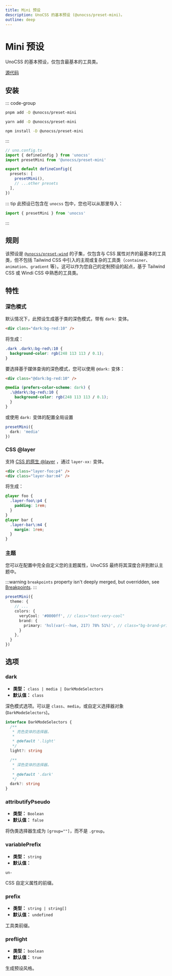 ```yaml
---
title: Mini 预设
description: UnoCSS 的基本预设 (@unocss/preset-mini)。
outline: deep
---
```


# Mini 预设

UnoCSS 的基本预设，仅包含最基本的工具类。

[源代码](https://github.com/unocss/unocss/tree/main/packages/preset-mini)

## 安装

::: code-group
  ```bash [pnpm]
  pnpm add -D @unocss/preset-mini
  ```
  ```bash [yarn]
  yarn add -D @unocss/preset-mini
  ```
  ```bash [npm]
  npm install -D @unocss/preset-mini
  ```
:::

```ts
// uno.config.ts
import { defineConfig } from 'unocss'
import presetMini from '@unocss/preset-mini'

export default defineConfig({
  presets: [
    presetMini(),
    // ...other presets
  ],
})
```

::: tip
此预设已包含在 `unocss` 包中，您也可以从那里导入：

```ts
import { presetMini } from 'unocss'
```
:::

## 规则

该预设是 [`@unocss/preset-wind`](/presets/wind) 的子集，仅包含与 CSS 属性对齐的最基本的工具类，但不包括 Tailwind CSS 中引入的主观或复杂的工具类（`container`、`animation`、`gradient` 等）。这可以作为您自己的定制预设的起点，基于 Tailwind CSS 或 Windi CSS 中熟悉的工具类。

## 特性

### 深色模式

默认情况下，此预设生成基于类的深色模式，带有 `dark:` 变体。

```html
<div class="dark:bg-red:10" />
```

将生成：

```css
.dark .dark\:bg-red\:10 {
  background-color: rgb(248 113 113 / 0.1);
}
```

要选择基于媒体查询的深色模式，您可以使用 `@dark:` 变体：

```html
<div class="@dark:bg-red:10" />
```

```css
@media (prefers-color-scheme: dark) {
  .\@dark\:bg-red\:10 {
    background-color: rgb(248 113 113 / 0.1);
  }
}
```

或使用 `dark:` 变体的配置全局设置

```ts
presetMini({
  dark: 'media'
})
```

### CSS @layer

支持 [CSS 的原生 @layer](https://developer.mozilla.org/en-US/docs/Web/CSS/@layer) ，通过 `layer-xx:` 变体。

```html
<div class="layer-foo:p4" />
<div class="layer-bar:m4" />
```

将生成：

```css
@layer foo {
  .layer-foo\:p4 {
    padding: 1rem;
  }
}
@layer bar {
  .layer-bar\:m4 {
    margin: 1rem;
  }
}
```

### 主题

您可以在配置中完全自定义您的主题属性，UnoCSS 最终将其深度合并到默认主题中。

:::warning
`breakpoints` property isn't deeply merged, but overridden, see [Breakpoints](/config/theme#breakpoints).
:::

```ts
presetMini({
  theme: {
    // ...
    colors: {
      veryCool: '#0000ff', // class="text-very-cool"
      brand: {
        primary: 'hsl(var(--hue, 217) 78% 51%)', // class="bg-brand-primary"
      }
    },
  }
})
```

## 选项

### dark
- **类型：** `class | media | DarkModeSelectors`
- **默认值：** `class`

深色模式选项。可以是 `class`、`media`，或自定义选择器对象(`DarkModeSelectors`)。

```ts
interface DarkModeSelectors {
  /**
   * 亮色变体的选择器。
   *
   * @default '.light'
   */
  light?: string

  /**
   * 深色变体的选择器。
   *
   * @default '.dark'
   */
  dark?: string
}
```

### attributifyPseudo
- **类型：** `Boolean`
- **默认值：** `false`

将伪类选择器生成为 `[group=""]`，而不是 `.group`。

### variablePrefix
- **类型：** `string`
- **默认值：**

`un-`

CSS 自定义属性的前缀。

### prefix
- **类型：** `string | string[]`
- **默认值：** `undefined`

工具类前缀。

### preflight
- **类型：** `boolean`
- **默认值：** `true`

生成预设风格。
